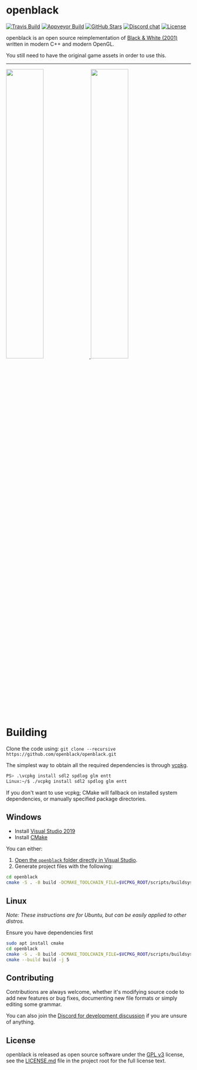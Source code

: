 # openblack

[![Travis Build](https://img.shields.io/travis/com/openblack/openblack/master?logo=travis)](https://travis-ci.com/openblack/openblack)
[![Appveyor Build](https://img.shields.io/appveyor/ci/handsomematt/openblack/master?logo=appveyor)](https://ci.appveyor.com/project/handsomematt/openblack)
[![GitHub Stars](https://img.shields.io/github/stars/openblack/openblack?logo=github)](https://github.com/openblack/openblack/stargazers)
[![Discord chat](https://img.shields.io/discord/608729286513262622?logo=discord&logoColor=white)](https://discord.gg/5QTexBU)
[![License](https://img.shields.io/github/license/openblack/openblack)](LICENSE.md)

openblack is an open source reimplementation of [Black & White (2001)](https://en.wikipedia.org/wiki/Black_&_White_(video_game)) written in modern C++ and modern OpenGL.

You still need to have the original game assets in order to use this.

---

<a href="https://user-images.githubusercontent.com/1388267/63901709-b8738c80-c9fd-11e9-9d1e-da728515ac0e.png">
    <img src="https://user-images.githubusercontent.com/1388267/63901709-b8738c80-c9fd-11e9-9d1e-da728515ac0e.png" width="45%">
</a>
<a href="https://user-images.githubusercontent.com/1388267/63901712-bad5e680-c9fd-11e9-8000-9de22ad8054e.png">
    <img src="https://user-images.githubusercontent.com/1388267/63901712-bad5e680-c9fd-11e9-8000-9de22ad8054e.png" width="45%">
</a>

# Building

Clone the code using: `git clone --recursive https://github.com/openblack/openblack.git`

The simplest way to obtain all the required dependencies is through [vcpkg](https://github.com/Microsoft/vcpkg).

```bash
PS> .\vcpkg install sdl2 spdlog glm entt
Linux:~/$ ./vcpkg install sdl2 spdlog glm entt
```

If you don't want to use vcpkg; CMake will fallback on installed system dependencies, or manually specified
package directories.

## Windows

* Install [Visual Studio 2019](https://visualstudio.microsoft.com/downloads/)
* Install [CMake](https://cmake.org/download/)

You can either:

1. [Open the `openblack` folder directly in Visual Studio](https://docs.microsoft.com/en-us/cpp/build/cmake-projects-in-visual-studio?view=vs-2019).
2. Generate project files with the following:

```bash
cd openblack
cmake -S . -B build -DCMAKE_TOOLCHAIN_FILE=$VCPKG_ROOT/scripts/buildsystems/vcpkg.cmake -DVCPKG_TARGET_TRIPLET=x64-windows
```

## Linux

*Note: These instructions are for Ubuntu, but can be easily applied to other distros.*

Ensure you have dependencies first
```bash
sudo apt install cmake
cd openblack
cmake -S . -B build -DCMAKE_TOOLCHAIN_FILE=$VCPKG_ROOT/scripts/buildsystems/vcpkg.cmake -DVCPKG_TARGET_TRIPLET=x64-linux
cmake --build build -j 5
```

## Contributing
Contributions are always welcome, whether it's modifying source code to add new
features or bug fixes, documenting new file formats or simply editing some
grammar.

You can also join the [Discord for development discussion]((https://discord.gg/5QTexBU))
if you are unsure of anything.

## License
openblack is released as open source software under the [GPL v3](https://opensource.org/licenses/gpl-3.0.html)
license, see the [LICENSE.md](./LICENSE.md) file in the project root for the full license text.
